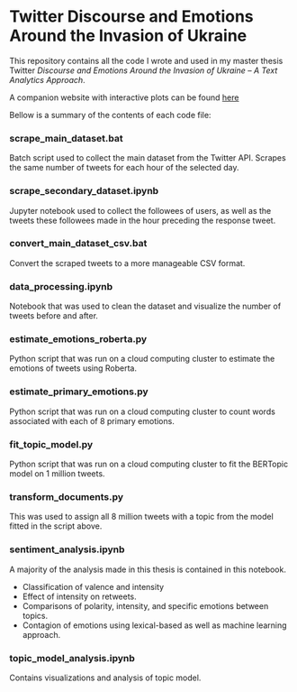 # Twitter Discourse and Emotions Around the Invasion of Ukraine
This repository contains all the code I wrote and used in my master thesis Twitter _Discourse and Emotions Around the Invasion of Ukraine – A Text Analytics Approach_. 

A companion website with interactive plots can be found [here](https://gabriellindelof.github.io/master_thesis_ukraine_invasion/)

Bellow is a summary of the contents of each code file: 

### scrape_main_dataset.bat
Batch script used to collect the main dataset from the Twitter API. Scrapes the same number of tweets for each hour of the selected day. 

### scrape_secondary_dataset.ipynb
Jupyter notebook used to collect the followees of users, as well as the tweets these followees made in the hour preceding the response tweet. 

### convert_main_dataset_csv.bat
Convert the scraped tweets to a more manageable CSV format. 

### data_processing.ipynb
Notebook that was used to clean the dataset and visualize the number of tweets before and after. 

### estimate_emotions_roberta.py
Python script that was run on a cloud computing cluster to estimate the emotions of tweets using Roberta. 

### estimate_primary_emotions.py
Python script that was run on a cloud computing cluster to count words associated with each of 8 primary emotions.

### fit_topic_model.py
Python script that was run on a cloud computing cluster to fit the BERTopic model on 1 million tweets. 

### transform_documents.py
This was used to assign all 8 million tweets with a topic from the model fitted in the script above. 

### sentiment_analysis.ipynb
A majority of the analysis made in this thesis is contained in this notebook. 
- Classification of valence and intensity
- Effect of intensity on retweets. 
- Comparisons of polarity, intensity, and specific emotions between topics. 
- Contagion of emotions using lexical-based as well as machine learning approach. 

### topic_model_analysis.ipynb
Contains visualizations and analysis of topic model. 
